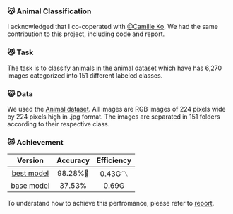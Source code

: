 ### 😽 Animal Classification

I acknowledged that I co-coperated with [@Camille Ko](https://github.com/camillekokoko). We had the same contribution to this project, including code and report.

### 😼 Task
The task is to classify animals in the animal dataset which have has 6,270 images categorized into 151 different labeled classes.

### 😺 Data
We used the [Animal dataset](https://cloudstor.aarnet.edu.au/plus/s/cZYtNAeVhWD6uBX). All images are RGB images of 224 pixels wide by 224 pixels high in .jpg format. The images are separated in 151 folders according to their respective class.


### 😻 Achievement
| Version | Accuracy | Efficiency |
| :---: | :---:|:---:|
|[best model]()|98.28%🚀 |0.43G〽️|
|[base model]()|37.53%| 0.69G |
To understand how to achieve this perfromance, please refer to [report]().

